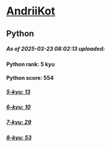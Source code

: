 # [AndriiKot](https://www.codewars.com/users/AndriiKot) 
## Python

##### As of 2025-03-23 08:02:13 uploaded:

#### Python rank: 5 kyu

#### Python score: 554

##### [5-kyu: 13](https://github.com/AndriiKot/Python__CodeWars/tree/main/kyu-5)

##### [6-kyu: 10](https://github.com/AndriiKot/Python__CodeWars/tree/main/kyu-6)

##### [7-kyu: 29](https://github.com/AndriiKot/Python__CodeWars/tree/main/kyu-7)

##### [8-kyu: 53](https://github.com/AndriiKot/Python__CodeWars/tree/main/kyu-8)

